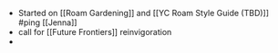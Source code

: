 - Started on [[Roam Gardening]] and [[YC Roam Style Guide (TBD)]] #ping [[Jenna]]
- call for [[Future Frontiers]] reinvigoration
- 
